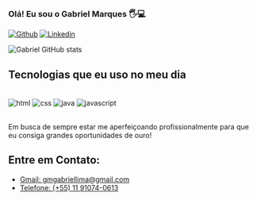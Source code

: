 
### Olá! Eu sou o Gabriel Marques 🖐️💻

<!--[![Gmail](https://img.shields.io/badge/Gmail-D14836?style=for-the-badge&logo=gmail&logoColor=white)](https://gmgabriellima@gmail.com)-->
[![Github](https://img.shields.io/badge/GitHub-100000?style=for-the-badge&logo=github&logoColor=white)](https://github.com/GabrielMarques011)
[![Linkedin](https://img.shields.io/badge/LinkedIn-0077B5?style=for-the-badge&logo=linkedin&logoColor=white)](https://www.linkedin.com/in/gabriel-marques-6bb222174/)

![Gabriel GitHub stats](https://github-readme-stats.vercel.app/api?username=GabrielMarques011&show_icons=true&theme=dark)

## Tecnologias que eu uso no meu dia
<div style="display: inline_block"><br>
<img align="center" alt="html" src="https://img.shields.io/badge/HTML5-E34F26?style=for-the-badge&logo=html5&logoColor=white">
<img align="center" alt="css" src="https://img.shields.io/badge/CSS3-1572B6?style=for-the-badge&logo=css3&logoColor=white">
<img align="center" alt="java" src="https://img.shields.io/badge/Java-ED8B00?style=for-the-badge&logo=java&logoColor=white">
<img align="center" alt="javascript" src="https://img.shields.io/badge/JavaScript-323330?style=for-the-badge&logo=javascript&logoColor=F7DF1E">
</div>
<br>

Em busca de sempre estar me aperfeiçoando profissionalmente para que eu consiga grandes oportunidades de ouro!

<!--[![Gabriel Top Langs](https://github-readme-stats.vercel.app/api/top-langs/?username=GabrielMarques011&layout=compact)](https://github.com/GabrielMarques011/github-readme-stats)-->

## Entre em Contato:

- [Gmail:  gmgabriellima@gmail.com](gmgabriellima@gmail.com)
- [Telefone:  (+55) 11 91074-0613]((+55)1191074-0613)
